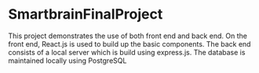 # SmartbrainFinalProject
This project demonstrates the use of both front end and back end. 
On the front end, React.js is used to build up the basic components.
The back end consists of a local server which is build using express.js. 
The database is maintained locally using PostgreSQL
